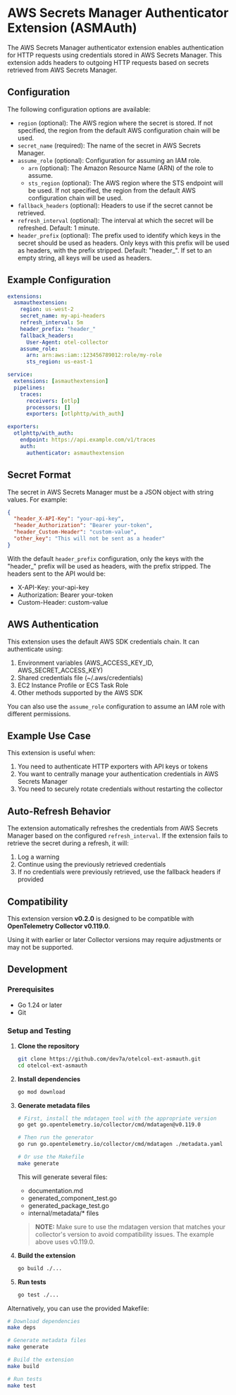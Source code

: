# AWS Secrets Manager Authenticator Extension (ASMAuth)

The AWS Secrets Manager authenticator extension enables authentication for HTTP requests using credentials stored in AWS Secrets Manager. This extension adds headers to outgoing HTTP requests based on secrets retrieved from AWS Secrets Manager.

## Configuration

The following configuration options are available:

- `region` (optional): The AWS region where the secret is stored. If not specified, the region from the default AWS configuration chain will be used.
- `secret_name` (required): The name of the secret in AWS Secrets Manager.
- `assume_role` (optional): Configuration for assuming an IAM role.
  - `arn` (optional): The Amazon Resource Name (ARN) of the role to assume.
  - `sts_region` (optional): The AWS region where the STS endpoint will be used. If not specified, the region from the default AWS configuration chain will be used.
- `fallback_headers` (optional): Headers to use if the secret cannot be retrieved.
- `refresh_interval` (optional): The interval at which the secret will be refreshed. Default: 1 minute.
- `header_prefix` (optional): The prefix used to identify which keys in the secret should be used as headers. Only keys with this prefix will be used as headers, with the prefix stripped. Default: "header_". If set to an empty string, all keys will be used as headers.

## Example Configuration

```yaml
extensions:
  asmauthextension:
    region: us-west-2
    secret_name: my-api-headers
    refresh_interval: 5m
    header_prefix: "header_"
    fallback_headers:
      User-Agent: otel-collector
    assume_role:
      arn: arn:aws:iam::123456789012:role/my-role
      sts_region: us-east-1

service:
  extensions: [asmauthextension]
  pipelines:
    traces:
      receivers: [otlp]
      processors: []
      exporters: [otlphttp/with_auth]

exporters:
  otlphttp/with_auth:
    endpoint: https://api.example.com/v1/traces
    auth:
      authenticator: asmauthextension
```

## Secret Format

The secret in AWS Secrets Manager must be a JSON object with string values. For example:

```json
{
  "header_X-API-Key": "your-api-key",
  "header_Authorization": "Bearer your-token",
  "header_Custom-Header": "custom-value",
  "other_key": "This will not be sent as a header"
}
```

With the default `header_prefix` configuration, only the keys with the "header_" prefix will be used as headers, with the prefix stripped. The headers sent to the API would be:
- X-API-Key: your-api-key
- Authorization: Bearer your-token
- Custom-Header: custom-value

## AWS Authentication

This extension uses the default AWS SDK credentials chain. It can authenticate using:

1. Environment variables (AWS_ACCESS_KEY_ID, AWS_SECRET_ACCESS_KEY)
2. Shared credentials file (~/.aws/credentials)
3. EC2 Instance Profile or ECS Task Role
4. Other methods supported by the AWS SDK

You can also use the `assume_role` configuration to assume an IAM role with different permissions.

## Example Use Case

This extension is useful when:

1. You need to authenticate HTTP exporters with API keys or tokens
2. You want to centrally manage your authentication credentials in AWS Secrets Manager
3. You need to securely rotate credentials without restarting the collector

## Auto-Refresh Behavior

The extension automatically refreshes the credentials from AWS Secrets Manager based on the configured `refresh_interval`. If the extension fails to retrieve the secret during a refresh, it will:

1. Log a warning
2. Continue using the previously retrieved credentials
3. If no credentials were previously retrieved, use the fallback headers if provided

## Compatibility

This extension version **v0.2.0** is designed to be compatible with **OpenTelemetry Collector v0.119.0**.

Using it with earlier or later Collector versions may require adjustments or may not be supported.

## Development

### Prerequisites

- Go 1.24 or later
- Git

### Setup and Testing

1. **Clone the repository**
   ```bash
   git clone https://github.com/dev7a/otelcol-ext-asmauth.git
   cd otelcol-ext-asmauth
   ```

2. **Install dependencies**
   ```bash
   go mod download
   ```

3. **Generate metadata files**
   ```bash
   # First, install the mdatagen tool with the appropriate version
   go get go.opentelemetry.io/collector/cmd/mdatagen@v0.119.0
   
   # Then run the generator
   go run go.opentelemetry.io/collector/cmd/mdatagen ./metadata.yaml
   
   # Or use the Makefile
   make generate
   ```
   
   This will generate several files:
   - documentation.md
   - generated_component_test.go
   - generated_package_test.go
   - internal/metadata/* files
   
   > **NOTE:** Make sure to use the mdatagen version that matches your collector's version to avoid compatibility issues. The example above uses v0.119.0.

4. **Build the extension**
   ```bash
   go build ./...
   ```

5. **Run tests**
   ```bash
   go test ./...
   ```

Alternatively, you can use the provided Makefile:
```bash
# Download dependencies
make deps

# Generate metadata files
make generate

# Build the extension
make build

# Run tests
make test
```
